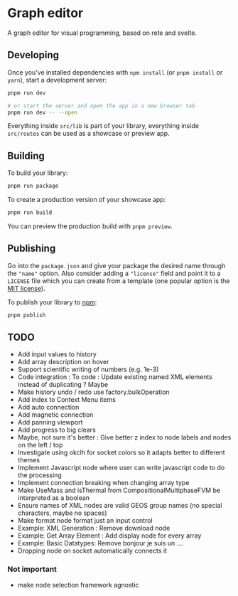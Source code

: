 # Graph editor

A graph editor for visual programming, based on rete and svelte.

## Developing

Once you've installed dependencies with `npm install` (or `pnpm install` or `yarn`), start a development server:

```bash
pnpm run dev

# or start the server and open the app in a new browser tab
pnpm run dev -- --open
```

Everything inside `src/lib` is part of your library, everything inside `src/routes` can be used as a showcase or preview app.

## Building

To build your library:

```bash
pnpm run package
```

To create a production version of your showcase app:

```bash
pnpm run build
```

You can preview the production build with `pnpm preview`.

## Publishing

Go into the `package.json` and give your package the desired name through the `"name"` option. Also consider adding a `"license"` field and point it to a `LICENSE` file which you can create from a template (one popular option is the [MIT license](https://opensource.org/license/mit/)).

To publish your library to [npm](https://www.npmjs.com):

```bash
pnpm publish
```

## TODO
- Add input values to history
- Add array description on hover
- Support scientific writing of numbers (e.g. 1e-3)
- Code integration : To code : Update existing named XML elements instead of duplicating ? Maybe
- Make history undo / redo use factory.bulkOperation
- Add index to Context Menu items
- Add auto connection
- Add magnetic connection
- Add panning viewport
- Add progress to big clears
- Maybe, not sure it's better : Give better z index to node labels and nodes on the left / top
- Investigate using okclh for socket colors so it adapts better to different themes
- Implement Javascript node where user can write javascript code to do the processing
- Implement connection breaking when changing array type
- Make UseMass and isThermal from CompositionalMultiphaseFVM be interpreted as a boolean
- Ensure names of XML nodes are valid GEOS group names (no special characters, maybe no spaces)
- Make format node format just an input control
- Example: XML Generation : Remove download node
- Example: Get Array Element : Add display node for every array
- Example: Basic Datatypes: Remove bonjour je suis un ....
- Dropping node on socket automatically connects it
### Not important
- make node selection framework agnostic